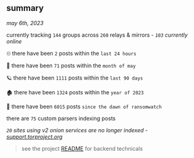 
## summary
_may 6th, 2023_

currently tracking `144` groups across `260` relays & mirrors - _`103` currently online_

⏲ there have been `2` posts within the `last 24 hours`

🦈 there have been `71` posts within the `month of may`

🪐 there have been `1111` posts within the `last 90 days`

🏚 there have been `1324` posts within the `year of 2023`

🦕 there have been `6015` posts `since the dawn of ransomwatch`

there are `75` custom parsers indexing posts

_`20` sites using v2 onion services are no longer indexed - [support.torproject.org](https://support.torproject.org/onionservices/v2-deprecation/)_

> see the project [README](https://github.com/joshhighet/ransomwatch#ransomwatch--) for backend technicals
